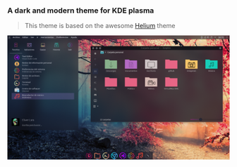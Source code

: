 ### A dark and modern theme for KDE plasma

> This theme is based on the awesome [Helium](https://store.kde.org/p/998869/) theme

![Sweet preview](preview/preview.png)